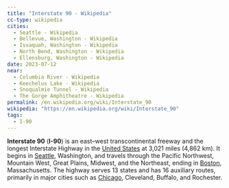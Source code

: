 ```yaml
---
title: "Interstate 90 - Wikipedia"
cc-type: wikipedia
cities:
  - Seattle - Wikipedia
  - Bellevue, Washington - Wikipedia
  - Issaquah, Washington - Wikipedia
  - North Bend, Washington - Wikipedia
  - Ellensburg, Washington - Wikipedia
date: 2023-07-12
near:
  - Columbia River - Wikipedia
  - Keechelus Lake - Wikipedia
  - Snoqualmie Tunnel - Wikipedia
  - The Gorge Amphitheatre - Wikipedia
permalink: /en.wikipedia.org/wiki/Interstate_90
wikipedia: "https://en.wikipedia.org/wiki/Interstate_90"
tags:
  - I-90
---
```

**Interstate 90** (**I-90**) is an east–west transcontinental freeway and the longest Interstate Highway in the [United States](/en.wikipedia.org/wiki/United_States) at 3,021 miles (4,862 km). It begins in [Seattle](/en.wikipedia.org/wiki/Seattle), Washington, and travels through the Pacific Northwest, Mountain West, Great Plains, Midwest, and the Northeast, ending in [Boston](/en.wikipedia.org/wiki/Boston), Massachusetts. The highway serves 13 states and has 16 auxiliary routes, primarily in major cities such as [Chicago](/en.wikipedia.org/wiki/Chicago), Cleveland, Buffalo, and Rochester.